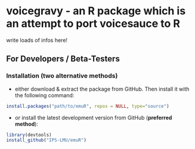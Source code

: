 # voicegravy - an R package which is an attempt to port voicesauce to R

write loads of infos here!


## For Developers / Beta-Testers

### Installation (two alternative methods)

* either download & extract the package from GitHub. Then install it with the following command: 
```r
install.packages("path/to/emuR", repos = NULL, type="source")
```

* or install the latest development version from GitHub (**preferred method**):
```r
library(devtools)
install_github("IPS-LMU/emuR")
```
